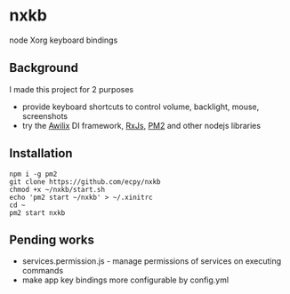 # nxkb

node Xorg keyboard bindings

## Background
I made this project for 2 purposes
- provide keyboard shortcuts to control volume, backlight, mouse, screenshots
- try the [Awilix](https://github.com/jeffijoe/awilix#readme) DI framework, [RxJs](https://rxjs-dev.firebaseapp.com/), [PM2](http://pm2.keymetrics.io/) and other nodejs libraries

## Installation
```
npm i -g pm2
git clone https://github.com/ecpy/nxkb
chmod +x ~/nxkb/start.sh
echo 'pm2 start ~/nxkb' > ~/.xinitrc
cd ~
pm2 start nxkb
```

## Pending works
- services.permission.js - manage permissions of services on executing commands
- make app key bindings more configurable by config.yml
